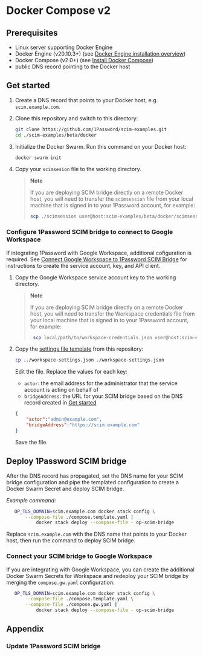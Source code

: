 # Docker Compose v2

## Prerequisites

- Linux server supporting Docker Engine
- Docker Engine (v20.10.3+) (see [Docker Engine installation overview](https://docs.docker.com/engine/install/#server))
- Docker Compose (v2.0+) (see [Install Docker Compose](https://docs.docker.com/compose/install/))
- public DNS record pointing to the Docker host

## Get started

1. Create a DNS record that points to your Docker host, e.g. `scim.example.com`.

2. Clone this repository and switch to this directory:

    ```sh
    git clone https://github.com/1Password/scim-examples.git
    cd ./scim-examples/beta/docker
    ```

3. Initialize the Docker Swarm. Run this command on your Docker host:

   ```sh
   docker swarm init
   ``````

4. Copy your `scimsesion` file to the working directory.

   > **Note**
   >
   > If you are deploying SCIM bridge directly on a remote Docker host, you will need to transfer the `scimsession` file
   > from your local machine that is signed in to your 1Password account, for example:
   >
   > ```sh
   > scp ./scimsession user@host:scim-examples/beta/docker/scimsession
   > ```

### Configure 1Password SCIM bridge to connect to Google Workspace

If integrating 1Password with Google Workspace, additional cofiguration is required. See [Connect Google Workspace to 1Password SCIM Bridge](https://support.1password.com/scim-google-workspace/#step-1-create-a-google-service-account-key-and-api-client) for instructions to create the service account, key, and API client.

1. Copy the Google Workspace service account key to the working directory.

   > **Note**
   >
   > If you are deploying SCIM bridge directly on a remote Docker host, you will need to transfer the Workspace credentials file
   > from your local machine that is signed in to your 1Password account, for example:
   >
   > ```sh
   >  scp local/path/to/workspace-credentials.json user@host:scim-examples/beta/docker/workspace-credentials.json
   > ```

2. Copy the [settings file template](/beta/workspace-settings.json) from this repository:

    ```sh
    cp ../workspace-settings.json ./workspace-settings.json
    ```

    Edit the file. Replace the values for each key:

    - `actor`: the email address for the administrator that the service account is acting on behalf of
    - `bridgeAddress`: the URL for your SCIM bridge based on the DNS record created in [Get started](#get-started)

    ```json
    {
        "actor":"admin@example.com",
        "bridgeAddress":"https://scim.example.com"
    }
    ```

    Save the file.

## Deploy 1Password SCIM bridge

After the DNS record has propagated, set the DNS name for your SCIM bridge configuration and pipe the templated configuration to create a Docker Swarm Secret and deploy SCIM bridge.

*Example command:*

```sh
   OP_TLS_DOMAIN=scim.example.com docker stack config \
       --compose-file ./compose.template.yaml |
           docker stack deploy --compose-file - op-scim-bridge
```

Replace `scim.example.com` with the DNS name that points to your Docker host, then run the command to deploy SCIM bridge.

### Connect your SCIM bridge to Google Workspace

If you are integrating with Google Workspace, you can create the additional Docker Swarm Secrets for Workspace and redeploy your SCIM bridge by merging the `compose.gw.yaml` configuration:

```sh
   OP_TLS_DOMAIN=scim.example.com docker stack config \
       --compose-file ./compose.template.yaml \
       --compose-file ./compose.gw.yaml |
           docker stack deploy --compose-file - op-scim-bridge
```

## Appendix

### Update 1Password SCIM bridge

<!-- TODO -->